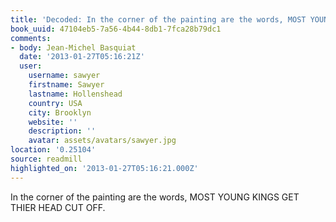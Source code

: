 ```yaml
---
title: 'Decoded: In the corner of the painting are the words, MOST YOUNG KING…'
book_uuid: 47104eb5-7a56-4b44-8db1-7fca28b79dc1
comments:
- body: Jean-Michel Basquiat
  date: '2013-01-27T05:16:21Z'
  user:
    username: sawyer
    firstname: Sawyer
    lastname: Hollenshead
    country: USA
    city: Brooklyn
    website: ''
    description: ''
    avatar: assets/avatars/sawyer.jpg
location: '0.25104'
source: readmill
highlighted_on: '2013-01-27T05:16:21.000Z'
---
```


In the corner of the painting are the words, MOST YOUNG KINGS GET THIER HEAD CUT OFF.